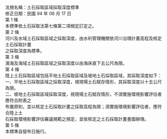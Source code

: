 法規名稱：土石採取區域採取深度標準  
修正日期：民國 94 年 06 月 17 日  
第 1 條  
本標準依土石採取法第七條第二項規定訂定之。  
第 2 條  
河川及水域土石採取區域之採取深度，由水利管理機關依河川治理計畫高程及核定土石採取計畫  
之採取深度為標準。  
第 3 條  
濱海及海域土石採取區域之採取深度以由海床直下五公尺為限。  
第 4 條  
陸上土石採取區域包括平地土石採取區域及坡地土石採取區域，其採取深度如下：  
一、平地土石採取區域之採取深度，視現場土石賦存情形，其採取深度以十五公尺為限。  
二、坡地土石採取區域採取深度，視現場土石賦存情形，不須實施環境影響評估者應符合附表之  
布置原則，並以核定土石採取計畫之採取高程為限；須實施環境影響評估者，應符合陸上土  
石採取環境影響評估審議規範之規定，並依核定之土石採取計畫書圖辦理。  
第 5 條  
本標準自發布日施行。  


